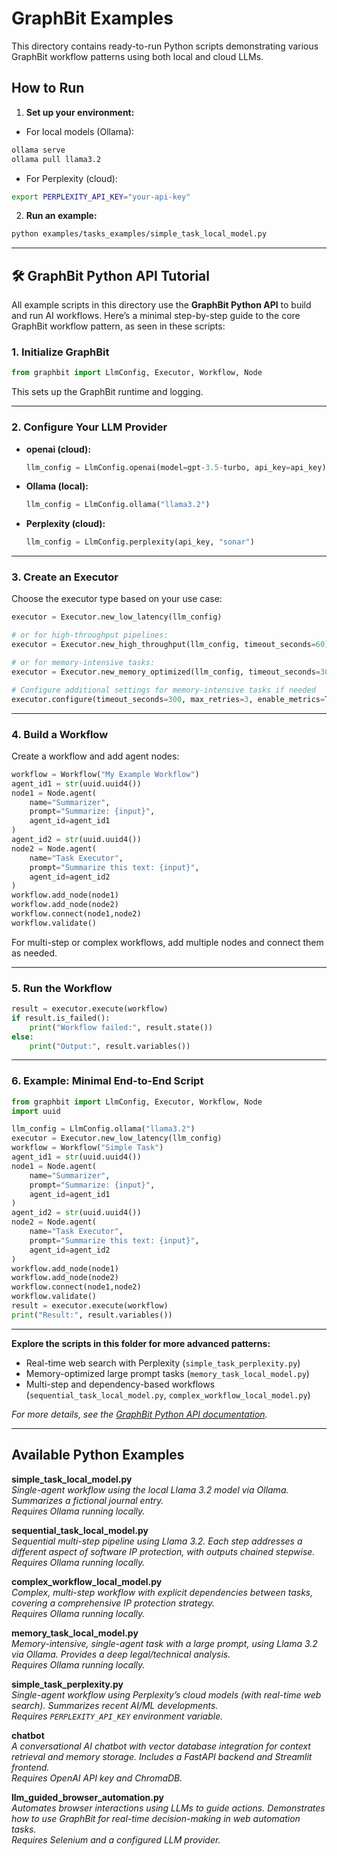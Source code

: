 # GraphBit Examples

This directory contains ready-to-run Python scripts demonstrating various GraphBit workflow patterns using both local and cloud LLMs.

## How to Run

1. **Set up your environment:**
- For local models (Ollama):  
```bash
ollama serve
ollama pull llama3.2
```
- For Perplexity (cloud):  
```bash
export PERPLEXITY_API_KEY="your-api-key"
```

2. **Run an example:**
```bash
python examples/tasks_examples/simple_task_local_model.py
```

---

## 🛠️ GraphBit Python API Tutorial

All example scripts in this directory use the **GraphBit Python API** to build and run AI workflows. Here’s a minimal step-by-step guide to the core GraphBit workflow pattern, as seen in these scripts:

### 1. **Initialize GraphBit**
```python
from graphbit import LlmConfig, Executor, Workflow, Node
```
This sets up the GraphBit runtime and logging.

---

### 2. **Configure Your LLM Provider**
- **openai (cloud):**
  ```python
  llm_config = LlmConfig.openai(model=gpt-3.5-turbo, api_key=api_key)
  ```
- **Ollama (local):**
  ```python
  llm_config = LlmConfig.ollama("llama3.2")
  ```
- **Perplexity (cloud):**
  ```python
  llm_config = LlmConfig.perplexity(api_key, "sonar")
  ```

---

### 3. **Create an Executor**
Choose the executor type based on your use case:
```python
executor = Executor.new_low_latency(llm_config)

# or for high-throughput pipelines:
executor = Executor.new_high_throughput(llm_config, timeout_seconds=60)

# or for memory-intensive tasks:
executor = Executor.new_memory_optimized(llm_config, timeout_seconds=300)

# Configure additional settings for memory-intensive tasks if needed
executor.configure(timeout_seconds=300, max_retries=3, enable_metrics=True, debug=False)
```
---

### 4. **Build a Workflow**
Create a workflow and add agent nodes:
```python
workflow = Workflow("My Example Workflow")
agent_id1 = str(uuid.uuid4())
node1 = Node.agent(
    name="Summarizer",
    prompt="Summarize: {input}",
    agent_id=agent_id1
)
agent_id2 = str(uuid.uuid4())
node2 = Node.agent(
    name="Task Executor",
    prompt="Summarize this text: {input}",
    agent_id=agent_id2
)
workflow.add_node(node1)
workflow.add_node(node2)
workflow.connect(node1,node2)
workflow.validate()
```
For multi-step or complex workflows, add multiple nodes and connect them as needed.

---

### 5. **Run the Workflow**
```python
result = executor.execute(workflow)
if result.is_failed():
    print("Workflow failed:", result.state())
else:
    print("Output:", result.variables())
```

---

### 6. **Example: Minimal End-to-End Script**
```python
from graphbit import LlmConfig, Executor, Workflow, Node
import uuid

llm_config = LlmConfig.ollama("llama3.2")
executor = Executor.new_low_latency(llm_config)
workflow = Workflow("Simple Task")
agent_id1 = str(uuid.uuid4())
node1 = Node.agent(
    name="Summarizer",
    prompt="Summarize: {input}",
    agent_id=agent_id1
)
agent_id2 = str(uuid.uuid4())
node2 = Node.agent(
    name="Task Executor",
    prompt="Summarize this text: {input}",
    agent_id=agent_id2
)
workflow.add_node(node1)
workflow.add_node(node2)
workflow.connect(node1,node2)
workflow.validate()
result = executor.execute(workflow)
print("Result:", result.variables())
```

---

**Explore the scripts in this folder for more advanced patterns:**
- Real-time web search with Perplexity (`simple_task_perplexity.py`)
- Memory-optimized large prompt tasks (`memory_task_local_model.py`)
- Multi-step and dependency-based workflows (`sequential_task_local_model.py`, `complex_workflow_local_model.py`)

*For more details, see the [GraphBit Python API documentation](../docs/index.md).*

---

## Available Python Examples

**simple_task_local_model.py**  
*Single-agent workflow using the local Llama 3.2 model via Ollama. Summarizes a fictional journal entry.*  
_Requires Ollama running locally._

**sequential_task_local_model.py**  
*Sequential multi-step pipeline using Llama 3.2. Each step addresses a different aspect of software IP protection, with outputs chained stepwise.*  
_Requires Ollama running locally._

**complex_workflow_local_model.py**  
*Complex, multi-step workflow with explicit dependencies between tasks, covering a comprehensive IP protection strategy.*  
_Requires Ollama running locally._

**memory_task_local_model.py**  
*Memory-intensive, single-agent task with a large prompt, using Llama 3.2 via Ollama. Provides a deep legal/technical analysis.*  
_Requires Ollama running locally._

**simple_task_perplexity.py**  
*Single-agent workflow using Perplexity’s cloud models (with real-time web search). Summarizes recent AI/ML developments.*  
_Requires `PERPLEXITY_API_KEY` environment variable._

**chatbot**  
*A conversational AI chatbot with vector database integration for context retrieval and memory storage. Includes a FastAPI backend and Streamlit frontend.*  
_Requires OpenAI API key and ChromaDB._

**llm_guided_browser_automation.py**  
*Automates browser interactions using LLMs to guide actions. Demonstrates how to use GraphBit for real-time decision-making in web automation tasks.*  
_Requires Selenium and a configured LLM provider._
